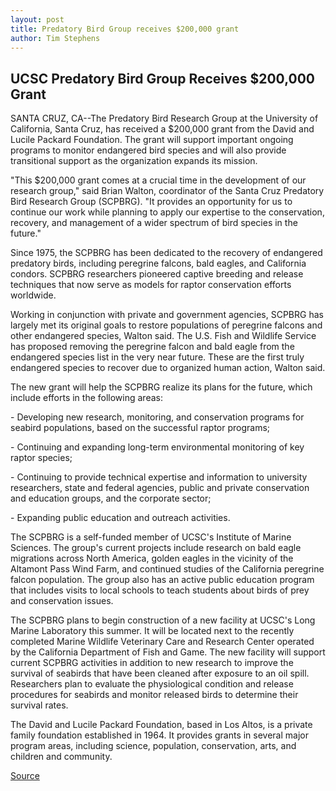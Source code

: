```yaml
---
layout: post
title: Predatory Bird Group receives $200,000 grant
author: Tim Stephens
---
```


## UCSC Predatory Bird Group Receives $200,000 Grant

SANTA CRUZ, CA--The Predatory Bird Research Group at the University of California, Santa Cruz, has received a $200,000 grant from the David and Lucile Packard Foundation. The grant will support important ongoing programs to monitor endangered bird species and will also provide transitional support as the organization expands its mission.

"This $200,000 grant comes at a crucial time in the development of our research group," said Brian Walton, coordinator of the Santa Cruz Predatory Bird Research Group (SCPBRG). "It provides an opportunity for us to continue our work while planning to apply our expertise to the conservation, recovery, and management of a wider spectrum of bird species in the future."

Since 1975, the SCPBRG has been dedicated to the recovery of endangered predatory birds, including peregrine falcons, bald eagles, and California condors. SCPBRG researchers pioneered captive breeding and release techniques that now serve as models for raptor conservation efforts worldwide.

Working in conjunction with private and government agencies, SCPBRG has largely met its original goals to restore populations of peregrine falcons and other endangered species, Walton said. The U.S. Fish and Wildlife Service has proposed removing the peregrine falcon and bald eagle from the endangered species list in the very near future. These are the first truly endangered species to recover due to organized human action, Walton said.

The new grant will help the SCPBRG realize its plans for the future, which include efforts in the following areas:

\- Developing new research, monitoring, and conservation programs for seabird populations, based on the successful raptor programs;

\- Continuing and expanding long-term environmental monitoring of key raptor species;

\- Continuing to provide technical expertise and information to university researchers, state and federal agencies, public and private conservation and education groups, and the corporate sector;

\- Expanding public education and outreach activities.

The SCPBRG is a self-funded member of UCSC's Institute of Marine Sciences. The group's current projects include research on bald eagle migrations across North America, golden eagles in the vicinity of the Altamont Pass Wind Farm, and continued studies of the California peregrine falcon population. The group also has an active public education program that includes visits to local schools to teach students about birds of prey and conservation issues.

The SCPBRG plans to begin construction of a new facility at UCSC's Long Marine Laboratory this summer. It will be located next to the recently completed Marine Wildlife Veterinary Care and Research Center operated by the California Department of Fish and Game. The new facility will support current SCPBRG activities in addition to new research to improve the survival of seabirds that have been cleaned after exposure to an oil spill. Researchers plan to evaluate the physiological condition and release procedures for seabirds and monitor released birds to determine their survival rates.

The David and Lucile Packard Foundation, based in Los Altos, is a private family foundation established in 1964. It provides grants in several major program areas, including science, population, conservation, arts, and children and community.

[Source](http://www1.ucsc.edu/news_events/press_releases/archive/99-00/07-99/predatory_bird_grant.htm "Permalink to Predatory Bird Group receives $200,000 grant")